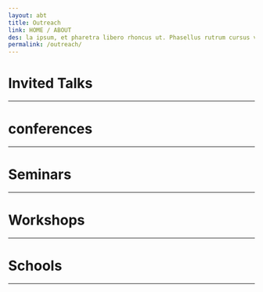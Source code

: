 ```yaml
---
layout: abt
title: Outreach
link: HOME / ABOUT
des: la ipsum, et pharetra libero rhoncus ut. Phasellus rutrum cursus velit ulla ipsum, et pharetra libero rh.
permalink: /outreach/
---
```


<style>
.background-about{
  background-image: url("{{ site.baseurl }}/images/Outreach.png");
}
</style>
<div>
<div class="about-section">
<h1>Invited Talks</h1>
   
</div>

<hr>


<div class="about-section">
<h1>conferences</h1>
  
</div>

<hr>

<div class="about-section">
<h1>Seminars</h1>
  
</div>

<hr>

<div class="about-section">
<h1>Workshops</h1>
  
</div>

<hr>

<div class="about-section">
<h1>Schools</h1>
  
</div>

<hr>


